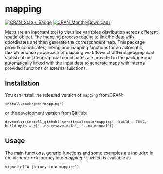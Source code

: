 # mapping

[![CRAN\_Status\_Badge](http://www.r-pkg.org/badges/version/mapping)](https://cran.r-project.org/package=mapping)
[![CRAN\_MonthlyDownloads](http://cranlogs.r-pkg.org/badges/mapping)](https://cran.r-project.org/package=mapping)


Maps are an inportant tool to visualise variables distribution acroos different spatial object. The mapping process require to link the data with coordinates and then generate the correspondent map. This package provide coordinates, linking and mapping functions for an automatic, flexible and easy approach of mapping workflows of differnt geographical statistical unit.Geographical coordinates are provided in the package and automatically linked with the input data to generate maps with internal provided functions or external functions.


## Installation

You can install the released version of `mapping` from CRAN:

```{r}
install.packages("mapping")
```

or the development version from GitHub:

```{r}
devtools::install_github("serafinialessio/mapping", build = TRUE, build_opts = c("--no-resave-data", "--no-manual"))
```

## Usage

The main functions, generic functions and some examples are included in the vignette **A journey into *mapping* **, which is available as

```{r}
vignette("A journey into mapping")
```
